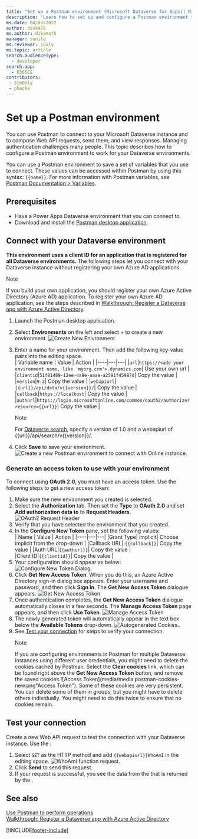 ```yaml
---
title: "Set up a Postman environment (Microsoft Dataverse for Apps)| MicrosoftDocs"
description: "Learn how to set up and configure a Postman environment that connects with Microsoft Dataverse environments."
ms.date: 04/03/2022
author: divka78
ms.author: dikamath
manager: sunilg
ms.reviewer: jdaly
ms.topic: article
search.audienceType: 
  - developer
search.app: 
  - D365CE
contributors:
 - JimDaly
 - phecke
---
```


# Set up a Postman environment

You can use Postman to connect to your Microsoft Dataverse instance and to compose Web API requests, send them, and view responses. Managing authentication challenges many people. This topic describes how to configure a Postman environment to work for your Dataverse environments.

You can use a Postman environment to save a set of variables that you use to connect. These values can be accessed within Postman by using this syntax: `{{name}}`. For more information with Postman variables, see [Postman Documentation > Variables](https://www.getpostman.com/docs/v6/postman/environments_and_globals/variables).

## Prerequisites

* Have a Power Apps Dataverse environment that you can connect to. 
* Download and install the [Postman desktop application](https://www.getpostman.com/apps).

<a name="bkmk_connectcds"></a> 

## Connect with your Dataverse environment

<b>This environment uses a client ID for an application that is registered for all Dataverse environments. </b> The following steps let you connect with your Dataverse instance without registering your own Azure AD applications.</b>

> [!NOTE]
If you build your own application, you should register your own Azure Active Directory (Azure AD) application. To register your own Azure AD application, see the steps described in [Walkthrough: Register a Dataverse app with Azure Active Directory](../walkthrough-register-app-azure-active-directory.md).


1. Launch the Postman desktop application.
1. Select **Environments** on the left and select + to create a new environment.  ![Create New Enivronment](media/create-new-environment-new.png "Create New Environment")
1. Enter a name for your environment. Then add the following key-value pairs into the editing space.<br>
    | Variable name | Value | Action |
    |----|---|---|
    |`url`|`https://<add your environment name, like 'myorg.crm'>.dynamics.com`| Use your own url |
    |`clientid`|`51f81489-12ee-4a9e-aaae-a2591f45987d`| Copy the value  |
    |`version`|`9.2`| Copy the value |
    |`webapiurl`|`{{url}}/api/data/v{{version}}/`| Copy the value |
    |`callback`|`https://localhost`| Copy the value |
    |`authurl`|`https://login.microsoftonline.com/common/oauth2/authorize?resource={{url}}`|  Copy the value |
    > [!NOTE]
    > For [Dataverse search](relevance-search.md), specify a version of 1.0 and a webapiurl of {{url}}/api/search/v{{version}}/.

2. Click **Save** to save your environment. 
 ![Create a new Postman environment to connect with Online instance.](media/create-new-environment-with-values-new.png "Create a new Postman environment to connect with Online instance")

### Generate an access token to use with your environment

To connect using **OAuth 2.0**, you must have an access token. Use the following steps to get a new access token:

1. Make sure the new environment you created is selected.
1. Select the **Authorization** tab. Then set the **Type** to **OAuth 2.0** and set **Add authorization data to** to **Request Headers**.
![OAuth2 Request Header](media/oauth-request-headers-new.png "OAuth2 Request Header")
1. Verify that you have selected the environment that you created.
1. In the **Configure New Token** pane, set the following values: <br>
    | Name | Value | Action |
    |----|---|---|
    |Grant Type| implicit| Choose implicit from the drop-down |
    |Callback URL| `{{callback}}`| Copy the value |
    |Auth URL|`{{authurl}}`| Copy the value |  
    |Client ID|`{{clientid}}`| Copy the value |  
1. Your configuration should appear as below: 
    ![Configure New Token Dialog.](media/get-new-access-token-2.png "Configure New Token Dialog")<br>
1. Click **Get New Access Token**. When you do this, an Azure Active Directory sign-in dialog box appears. Enter your username and password, and then click **Sign In**. The **Get New Access Token** dialogue appears.
![Get New Access Token](media/get-new-access-token-page.png "Get New Access Token")
1. Once authentication completes, the **Get New Access Token** dialogue automatically closes in a few seconds. The **Manage Access Token** page appears, and then click **Use Token**. ![Manage Access Token](media/manage-access-token-new.png "Manage Access Token")
1. The newly generated token will automatically appear in the text box below the **Available Tokens** drop-down. ![Autogenerated Cookies.](media/postman-access-token-autopopulate-new.png "Autogenerated Cookies"). 
1. See [Test your connection](#test-your-connection) for steps to verify your connection.
    > [!NOTE]
    > If you are configuring environments in Postman for multiple Dataverse instances using different user credentials, you might need to delete the cookies cached by Postman. Select the **Clear cookies** link, which can be found right above the **Get New Access Token** button, and remove the saved cookies.![Access Token](media/media postman-cookies-new.png"Access Token").
    > Some of these cookies are very persistent. You can delete some of them in groups, but you might have to delete others individually.   You might need to do this twice to ensure that no cookies remain.

## Test your connection

Create a new Web API request to test the connection with your Dataverse instance. Use the <xref href="Microsoft.Dynamics.CRM.WhoAmI?text=WhoAmI function" />:
1. Select `GET` as the HTTP method and add `{{webapiurl}}WhoAmI` in the editing space.
  ![WhoAmI function request.](media/postman-whoami-request.png "WhoAmI function request")
2. Click **Send** to send this request.
3. If your request is successful, you see the data from the <xref href="Microsoft.Dynamics.CRM.WhoAmIResponse?text=WhoAmIResponse ComplexType" /> that is returned by the <xref href="Microsoft.Dynamics.CRM.WhoAmI?text=WhoAmI Function" />.

## See also

[Use Postman to perform operations](use-postman-perform-operations.md)<br>
[Walkthrough: Register a Dataverse app with Azure Active Directory](../walkthrough-register-app-azure-active-directory.md)

[!INCLUDE[footer-include](../../../includes/footer-banner.md)]